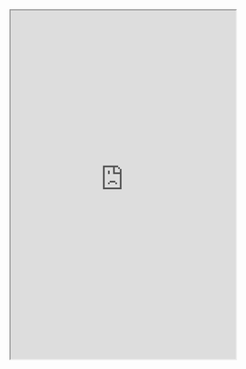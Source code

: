 <!DOCTYPE html>
<html>

<body>

<iframe width="400" height="620" top="345" left="1275" src="https://qa.micromedexsolutions.com/micromedex2/librarian/watsonaccessui">
</iframe>

</body>
</html>
